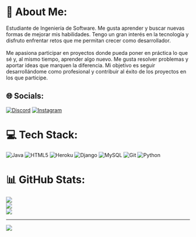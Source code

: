 # 💫 About Me:
Estudiante de Ingeniería de Software. Me gusta aprender y  buscar nuevas formas de mejorar mis habilidades. Tengo un gran interés en la tecnología y disfruto enfrentar retos que me permitan crecer como desarrollador.<br><br>Me apasiona participar en proyectos donde pueda poner en práctica lo que sé y, al mismo tiempo, aprender algo nuevo. Me gusta resolver problemas y aportar ideas que marquen la diferencia. Mi objetivo es seguir desarrollándome como profesional y contribuir al éxito de los proyectos en los que participe.


## 🌐 Socials:
[![Discord](https://img.shields.io/badge/Discord-%237289DA.svg?logo=discord&logoColor=white)](https://discord.gg/david.x_x) [![Instagram](https://img.shields.io/badge/Instagram-%23E4405F.svg?logo=Instagram&logoColor=white)](https://instagram.com/dvcpd._.d) 

# 💻 Tech Stack:
![Java](https://img.shields.io/badge/java-%23ED8B00.svg?style=for-the-badge&logo=openjdk&logoColor=white) ![HTML5](https://img.shields.io/badge/html5-%23E34F26.svg?style=for-the-badge&logo=html5&logoColor=white) ![Heroku](https://img.shields.io/badge/heroku-%23430098.svg?style=for-the-badge&logo=heroku&logoColor=white) ![Django](https://img.shields.io/badge/django-%23092E20.svg?style=for-the-badge&logo=django&logoColor=white) ![MySQL](https://img.shields.io/badge/mysql-4479A1.svg?style=for-the-badge&logo=mysql&logoColor=white) ![Git](https://img.shields.io/badge/git-%23F05033.svg?style=for-the-badge&logo=git&logoColor=white) ![Python](https://img.shields.io/badge/python-3670A0?style=for-the-badge&logo=python&logoColor=ffdd54)
# 📊 GitHub Stats:
![](https://github-readme-stats.vercel.app/api?username=david0-012&theme=cobalt&hide_border=false&include_all_commits=false&count_private=false)<br/>
![](https://github-readme-streak-stats.herokuapp.com/?user=david0-012&theme=cobalt&hide_border=false)<br/>
![](https://github-readme-stats.vercel.app/api/top-langs/?username=david0-012&theme=cobalt&hide_border=false&include_all_commits=false&count_private=false&layout=compact)

---
[![](https://visitcount.itsvg.in/api?id=david0-012&icon=0&color=0)](https://visitcount.itsvg.in)

<!-- Proudly created with GPRM ( https://gprm.itsvg.in ) -->
